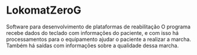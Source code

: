 # LokomatZeroG
Software para desenvolvimento de plataformas de reabilitação 
O programa recebe dados do teclado com informações do paciente, e com isso há processamentos para o equipamento ajudar o paciente a realizar a marcha. Também há saídas com informações sobre a qualidade dessa marcha. 
